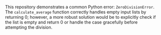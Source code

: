 This repository demonstrates a common Python error: `ZeroDivisionError`. The `calculate_average` function correctly handles empty input lists by returning 0; however, a more robust solution would be to explicitly check if the list is empty and return 0 or handle the case gracefully before attempting the division.